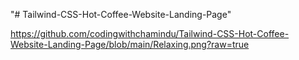 "# Tailwind-CSS-Hot-Coffee-Website-Landing-Page" 

https://github.com/codingwithchamindu/Tailwind-CSS-Hot-Coffee-Website-Landing-Page/blob/main/Relaxing.png?raw=true
